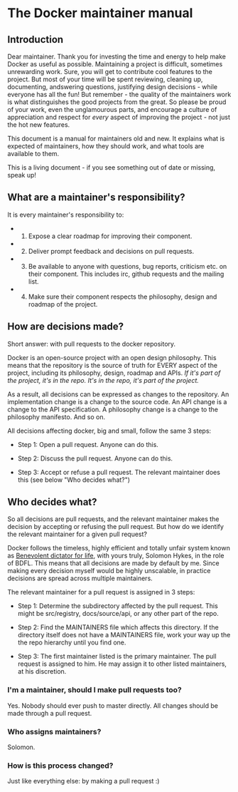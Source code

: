 # The Docker maintainer manual

## Introduction

Dear maintainer. Thank you for investing the time and energy to help make Docker as
useful as possible. Maintaining a project is difficult, sometimes unrewarding work.
Sure, you will get to contribute cool features to the project. But most of your time
will be spent reviewing, cleaning up, documenting, andswering questions, justifying
design decisions - while everyone has all the fun! But remember - the quality of the
maintainers work is what distinguishes the good projects from the great.
So please be proud of your work, even the unglamourous parts, and encourage a culture
of appreciation and respect for *every* aspect of improving the project - not just the
hot new features.

This document is a manual for maintainers old and new. It explains what is expected of
maintainers, how they should work, and what tools are available to them.

This is a living document - if you see something out of date or missing, speak up!


## What are a maintainer's responsibility?

It is every maintainer's responsibility to:

* 1) Expose a clear roadmap for improving their component.
* 2) Deliver prompt feedback and decisions on pull requests.
* 3) Be available to anyone with questions, bug reports, criticism etc. on their component. This includes irc, github requests and the mailing list.
* 4) Make sure their component respects the philosophy, design and roadmap of the project.


## How are decisions made?

Short answer: with pull requests to the docker repository.

Docker is an open-source project with an open design philosophy. This means that the repository is the source of truth for EVERY aspect of the project,
including its philosophy, design, roadmap and APIs. *If it's part of the project, it's in the repo. It's in the repo, it's part of the project.*

As a result, all decisions can be expressed as changes to the repository. An implementation change is a change to the source code. An API change is a change to
the API specification. A philosophy change is a change to the philosophy manifesto. And so on.

All decisions affecting docker, big and small, follow the same 3 steps:

* Step 1: Open a pull request. Anyone can do this.

* Step 2: Discuss the pull request. Anyone can do this.

* Step 3: Accept or refuse a pull request. The relevant maintainer does this (see below "Who decides what?")


## Who decides what?

So all decisions are pull requests, and the relevant maintainer makes the decision by accepting or refusing the pull request.
But how do we identify the relevant maintainer for a given pull request?

Docker follows the timeless, highly efficient and totally unfair system known as [Benevolent dictator for life](http://en.wikipedia.org/wiki/Benevolent_Dictator_for_Life),
with yours truly, Solomon Hykes, in the role of BDFL.
This means that all decisions are made by default by me. Since making every decision myself would be highly unscalable, in practice decisions are spread across multiple maintainers.

The relevant maintainer for a pull request is assigned in 3 steps:

* Step 1: Determine the subdirectory affected by the pull request. This might be src/registry, docs/source/api, or any other part of the repo.

* Step 2: Find the MAINTAINERS file which affects this directory. If the directory itself does not have a MAINTAINERS file, work your way up the the repo hierarchy until you find one.

* Step 3: The first maintainer listed is the primary maintainer. The pull request is assigned to him. He may assign it to other listed maintainers, at his discretion.


### I'm a maintainer, should I make pull requests too?

Yes. Nobody should ever push to master directly. All changes should be made through a pull request.

### Who assigns maintainers?

Solomon.

### How is this process changed?

Just like everything else: by making a pull request :)
